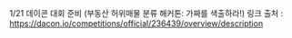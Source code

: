 1/21 데이콘 대회 준비 (부동산 허위매물 분류 해커톤: 가짜를 색출하라!) 링크 출처 : https://dacon.io/competitions/official/236439/overview/description
